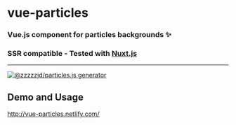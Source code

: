 # vue-particles
### Vue.js component for particles backgrounds ✨
### SSR compatible - Tested with <a href="https://nuxtjs.org/" target="_blank">Nuxt.js</a>

------------------------------
<a href="http://vue-particles.netlify.com/" target="_blank"><img src="https://cloud.githubusercontent.com/assets/3135968/25576433/9e63f3fe-2e67-11e7-9074-7bd9458ed691.png" alt="@zzzzzjd/particles.js generator" /></a>
## Demo and Usage
<a href="http://vue-particles.netlify.com/" target="_blank">http://vue-particles.netlify.com/</a>

